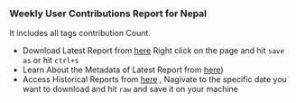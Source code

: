 ### Weekly User Contributions Report for Nepal

It includes all tags contribution Count. 
- Download Latest Report from [here](https://raw.githubusercontent.com/kshitijrajsharma/OSMSG/master/stats/Nepal/Weekly/weekly_nepal_stats.csv) Right click on the page and hit ```save as``` or hit ```ctrl+s``` 
- Learn About the Metadata of Latest Report from [here](./stats_metadata.json))
- Access Historical Reports from [here](https://github.com/kshitijrajsharma/OSMSG/commits/master/stats/Nepal/Weekly/weekly_nepal_stats.csv) , Nagivate to the specific date you want to download and hit ```raw``` and save it on your machine